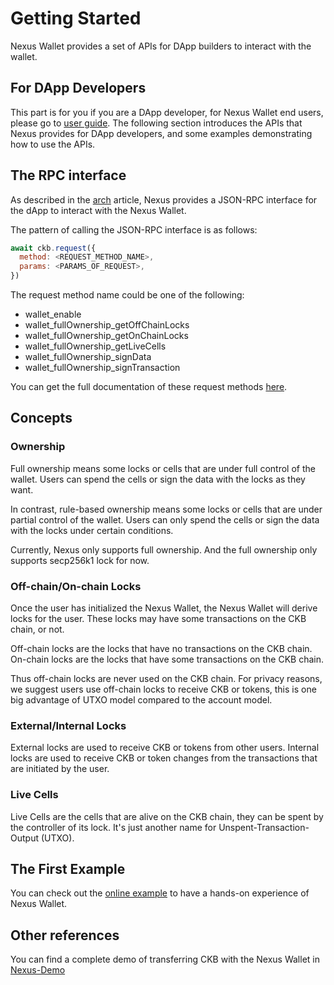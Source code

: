 # Getting Started

Nexus Wallet provides a set of APIs for DApp builders to interact with the wallet.

## For DApp Developers

This part is for you if you are a DApp developer, for Nexus Wallet end users, please go to [user guide](./user-guide.md). The following section introduces the APIs that Nexus provides for DApp developers, and some examples demonstrating how to use the APIs.

## The RPC interface

As described in the [arch](./arch.md) article, Nexus provides a JSON-RPC interface for the dApp to interact with the Nexus Wallet.

The pattern of calling the JSON-RPC interface is as follows:

```js
await ckb.request({
  method: <REQUEST_METHOD_NAME>,
  params: <PARAMS_OF_REQUEST>,
})
```

The request method name could be one of the following:

- wallet_enable
- wallet_fullOwnership_getOffChainLocks
- wallet_fullOwnership_getOnChainLocks
- wallet_fullOwnership_getLiveCells
- wallet_fullOwnership_signData
- wallet_fullOwnership_signTransaction

You can get the full documentation of these request methods [here](./rpc.md).

## Concepts

### Ownership

Full ownership means some locks or cells that are under full control of the wallet. Users can spend the cells or sign the data with the locks as they want.

In contrast, rule-based ownership means some locks or cells that are under partial control of the wallet. Users can only spend the cells or sign the data with the locks under certain conditions.

Currently, Nexus only supports full ownership. And the full ownership only supports secp256k1 lock for now.

### Off-chain/On-chain Locks

Once the user has initialized the Nexus Wallet, the Nexus Wallet will derive locks for the user. These locks may have some transactions on the CKB chain, or not.

Off-chain locks are the locks that have no transactions on the CKB chain. On-chain locks are the locks that have some transactions on the CKB chain.

Thus off-chain locks are never used on the CKB chain. For privacy reasons, we suggest users use off-chain locks to receive CKB or tokens, this is one big advantage of UTXO model compared to the account model.

### External/Internal Locks

External locks are used to receive CKB or tokens from other users. Internal locks are used to receive CKB or token changes from the transactions that are initiated by the user.

### Live Cells

Live Cells are the cells that are alive on the CKB chain, they can be spent by the controller of its lock. It's just another name for Unspent-Transaction-Output (UTXO).

## The First Example

You can check out the [online example](https://githubbox.com/ckb-js/nexus/tree/develop/examples/nexus-example) to have a hands-on experience of Nexus Wallet.

## Other references

You can find a complete demo of transferring CKB with the Nexus Wallet in [Nexus-Demo](https://github.com/zhangyouxin/demo-nexus/blob/main/pages/index.tsx#L140-L246)
